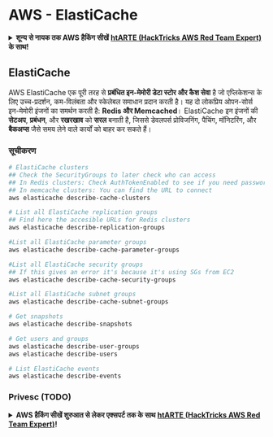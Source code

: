 # AWS - ElastiCache

<details>

<summary><strong>शून्य से नायक तक AWS हैकिंग सीखें</strong> <a href="https://training.hacktricks.xyz/courses/arte"><strong>htARTE (HackTricks AWS Red Team Expert)</strong></a><strong> के साथ!</strong></summary>

HackTricks का समर्थन करने के अन्य तरीके:

* यदि आप चाहते हैं कि आपकी **कंपनी का विज्ञापन HackTricks में दिखाई दे** या **HackTricks को PDF में डाउनलोड करें**, तो [**सब्सक्रिप्शन प्लान्स**](https://github.com/sponsors/carlospolop) देखें!
* [**आधिकारिक PEASS & HackTricks स्वैग**](https://peass.creator-spring.com) प्राप्त करें
* [**The PEASS Family**](https://opensea.io/collection/the-peass-family) की खोज करें, हमारे विशेष [**NFTs**](https://opensea.io/collection/the-peass-family) का संग्रह
* 💬 [**Discord समूह**](https://discord.gg/hRep4RUj7f) में **शामिल हों** या [**telegram समूह**](https://t.me/peass) में या **Twitter** पर 🐦 [**@carlospolopm**](https://twitter.com/carlospolopm) को **फॉलो** करें।
* **HackTricks** के [**github repos**](https://github.com/carlospolop/hacktricks) और [**HackTricks Cloud**](https://github.com/carlospolop/hacktricks-cloud) में PRs सबमिट करके अपनी हैकिंग ट्रिक्स साझा करें।

</details>

## ElastiCache

AWS ElastiCache एक पूरी तरह से **प्रबंधित इन-मेमोरी डेटा स्टोर और कैश सेवा** है जो एप्लिकेशन्स के लिए उच्च-प्रदर्शन, कम-विलंबता और स्केलेबल समाधान प्रदान करती है। यह दो लोकप्रिय ओपन-सोर्स इन-मेमोरी इंजनों का समर्थन करती है: **Redis और Memcached**। ElastiCache इन इंजनों की **सेटअप**, **प्रबंधन**, और **रखरखाव** को **सरल** बनाती है, जिससे डेवलपर्स प्रोविजनिंग, पैचिंग, मॉनिटरिंग, और **बैकअप्स** जैसे समय लेने वाले कार्यों को बाहर कर सकते हैं।

### सूचीकरण
```bash
# ElastiCache clusters
## Check the SecurityGroups to later check who can access
## In Redis clusters: Check AuthTokenEnabled to see if you need password
## In memcache clusters: You can find the URL to connect
aws elasticache describe-cache-clusters

# List all ElastiCache replication groups
## Find here the accesible URLs for Redis clusters
aws elasticache describe-replication-groups

#List all ElastiCache parameter groups
aws elasticache describe-cache-parameter-groups

#List all ElastiCache security groups
## If this gives an error it's because it's using SGs from EC2
aws elasticache describe-cache-security-groups

#List all ElastiCache subnet groups
aws elasticache describe-cache-subnet-groups

# Get snapshots
aws elasticache describe-snapshots

# Get users and groups
aws elasticache describe-user-groups
aws elasticache describe-users

# List ElastiCache events
aws elasticache describe-events
```
### Privesc (TODO)

<details>

<summary><strong>AWS हैकिंग सीखें शुरुआत से लेकर एक्सपर्ट तक के साथ</strong> <a href="https://training.hacktricks.xyz/courses/arte"><strong>htARTE (HackTricks AWS Red Team Expert)</strong></a><strong>!</strong></summary>

HackTricks का समर्थन करने के अन्य तरीके:

* यदि आप चाहते हैं कि आपकी **कंपनी का विज्ञापन HackTricks में दिखाई दे** या **HackTricks को PDF में डाउनलोड करें**, तो [**सब्सक्रिप्शन प्लान्स**](https://github.com/sponsors/carlospolop) देखें!
* [**आधिकारिक PEASS & HackTricks स्वैग**](https://peass.creator-spring.com) प्राप्त करें
* [**The PEASS Family**](https://opensea.io/collection/the-peass-family) की खोज करें, हमारा एक्सक्लूसिव [**NFTs**](https://opensea.io/collection/the-peass-family) संग्रह
* 💬 [**Discord group**](https://discord.gg/hRep4RUj7f) में **शामिल हों** या [**telegram group**](https://t.me/peass) में या **Twitter** पर 🐦 [**@carlospolopm**](https://twitter.com/carlospolopm) को **फॉलो करें**.
* **HackTricks** के [**github repos**](https://github.com/carlospolop/hacktricks) और [**HackTricks Cloud**](https://github.com/carlospolop/hacktricks-cloud) में PRs सबमिट करके अपनी हैकिंग ट्रिक्स शेयर करें.

</details>
